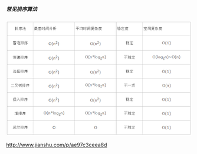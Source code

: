 ##### 常见排序算法  

![常见排序算法时间复杂度和空间复杂度](../ImageFiles/sort_001.png)  

http://www.jianshu.com/p/ae97c3ceea8d  
